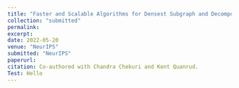 ```yaml
---
title: "Faster and Scalable Algorithms for Densest Subgraph and Decomposition"
collection: "submitted"
permalink: 
excerpt: 
date: 2022-05-20
venue: "NeurIPS"
submitted: "NeurIPS"
paperurl: 
citation: Co-authored with Chandra Chekuri and Kent Quanrud. 
Test: Hello
---
```

